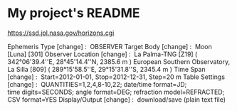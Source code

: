 # My project's README

https://ssd.jpl.nasa.gov/horizons.cgi

Ephemeris Type [change] : 	OBSERVER
Target Body [change] : 	Moon [Luna] [301]
Observer Location [change] : 
  La Palma-TNG [Z19] ( 342°06'39.4''E, 28°45'14.4''N, 2385.6 m )
  European Southern Observatory, La Silla [809] ( 289°15'58.5''E, 29°15'31.8''S, 2345.4 m )
Time Span [change] : 	Start=2012-01-01, Stop=2012-12-31, Step=20 m
Table Settings [change] : 	QUANTITIES=1,2,4,8-10,22; date/time format=JD; time digits=SECONDS; angle format=DEG; refraction model=REFRACTED; CSV format=YES
Display/Output [change] : 	download/save (plain text file)
